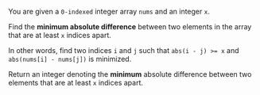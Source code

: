 You are given a `0-indexed` integer array `nums` and an integer `x`.

Find the **minimum absolute difference** between two elements in the array that are at least `x` indices apart.

In other words, find two indices `i` and `j` such that `abs(i - j) >= x` and `abs(nums[i] - nums[j])` is minimized.

Return an integer denoting the **minimum** absolute difference between two elements that are at least `x` indices apart.